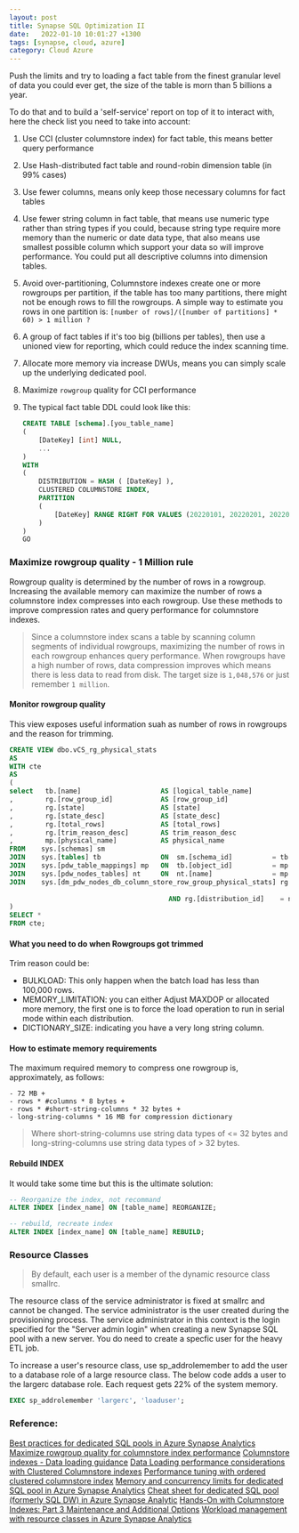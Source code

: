 ```yaml
---
layout: post
title: Synapse SQL Optimization II
date:   2022-01-10 10:01:27 +1300
tags: [synapse, cloud, azure]
category: Cloud Azure
---
```



Push the limits and try to loading a fact table from the finest granular level of data you could ever get, the size of the table is morn than 5 billions a year.

To do that and to build a 'self-service' report on top of it to interact with, here the check list you need to take into account:

1. Use CCI (cluster columnstore index) for fact table, this means better query performance
2. Use Hash-distributed fact table and round-robin dimension table (in 99% cases)
3. Use fewer columns, means only keep those necessary columns for fact tables
4. Use fewer string column in fact table, that means use numeric type rather than string types if you could, because string type require more memory than the numeric or date data type, that also means use smallest possible column which support your data so will improve performance. You could put all descriptive columns into dimension tables.
5. Avoid over-partitioning, Columnstore indexes create one or more rowgroups per partition, if the table has too many partitions, there might not be enough rows to fill the rowgroups. A simple way to estimate you rows in one partition is: `[number of rows]/([number of partitions] * 60) > 1 million ? `
6. A group of fact tables if it's too big (billions per tables), then use a unioned view for reporting, which could reduce the index scanning time.
7. Allocate more memory via increase DWUs, means you can simply scale up the underlying dedicated pool.
8. Maximize `rowgroup` quality for CCI performance

9. The typical fact table DDL could look like this:
    ```SQL
    CREATE TABLE [schema].[you_table_name]
    (
        [DateKey] [int] NULL,
        ... 
    )
    WITH
    (
        DISTRIBUTION = HASH ( [DateKey] ),
        CLUSTERED COLUMNSTORE INDEX,
        PARTITION
        (
            [DateKey] RANGE RIGHT FOR VALUES (20220101, 20220201, 20220301, 20220401, 20220501, 20220601, 20220701, 20220801, 20220901, 20221001, 20221101, 20221201)
        )
    )
    GO
    ```



### Maximize rowgroup quality - 1 Million rule

Rowgroup quality is determined by the number of rows in a rowgroup. Increasing the available memory can maximize the number of rows a columnstore index compresses into each rowgroup. Use these methods to improve compression rates and query performance for columnstore indexes.

> Since a columnstore index scans a table by scanning column segments of individual rowgroups, maximizing the number of rows in each rowgroup enhances query performance. When rowgroups have a high number of rows, data compression improves which means there is less data to read from disk. The target size is `1,048,576` or just remember `1 million`.


#### Monitor rowgroup quality

This view exposes useful information suah as number of rows in rowgroups and the reason for trimming.

```SQL
CREATE VIEW dbo.vCS_rg_physical_stats
AS
WITH cte
AS
(
select   tb.[name]                    AS [logical_table_name]
,        rg.[row_group_id]            AS [row_group_id]
,        rg.[state]                   AS [state]
,        rg.[state_desc]              AS [state_desc]
,        rg.[total_rows]              AS [total_rows]
,        rg.[trim_reason_desc]        AS trim_reason_desc
,        mp.[physical_name]           AS physical_name
FROM    sys.[schemas] sm
JOIN    sys.[tables] tb               ON  sm.[schema_id]          = tb.[schema_id]
JOIN    sys.[pdw_table_mappings] mp   ON  tb.[object_id]          = mp.[object_id]
JOIN    sys.[pdw_nodes_tables] nt     ON  nt.[name]               = mp.[physical_name]
JOIN    sys.[dm_pdw_nodes_db_column_store_row_group_physical_stats] rg      ON  rg.[object_id]     = nt.[object_id]
                                                                            AND rg.[pdw_node_id]   = nt.[pdw_node_id]
                                        AND rg.[distribution_id]    = nt.[distribution_id]
)
SELECT *
FROM cte;
```

#### What you need to do when Rowgroups got trimmed

Trim reason could be:
- BULKLOAD: This only happen when the batch load has less than 100,000 rows.
- MEMORY_LIMITATION: you can either Adjust MAXDOP or allocated more memory, the first one is to force the load operation to run in serial mode within each distribution.
- DICTIONARY_SIZE: indicating you have a very long string column.

#### How to estimate memory requirements
The maximum required memory to compress one rowgroup is, approximately, as follows:

```
- 72 MB +
- rows * #columns * 8 bytes +
- rows * #short-string-columns * 32 bytes +
- long-string-columns * 16 MB for compression dictionary
```

> Where short-string-columns use string data types of <= 32 bytes and long-string-columns use string data types of > 32 bytes.

#### Rebuild INDEX
It would take some time but this is the ultimate solution:

```SQL
-- Reorganize the index, not recommand
ALTER INDEX [index_name] ON [table_name] REORGANIZE;

-- rebuild, recreate index
ALTER INDEX [index_name] ON [table_name] REBUILD;
```

### Resource Classes

>By default, each user is a member of the dynamic resource class smallrc.

The resource class of the service administrator is fixed at smallrc and cannot be changed. The service administrator is the user created during the provisioning process. The service administrator in this context is the login specified for the "Server admin login" when creating a new Synapse SQL pool with a new server. You do need to create a specfic user for the heavy ETL job.

To increase a user's resource class, use sp_addrolemember to add the user to a database role of a large resource class. The below code adds a user to the largerc database role. Each request gets 22% of the system memory.

```SQL
EXEC sp_addrolemember 'largerc', 'loaduser';
```




### Reference:
[Best practices for dedicated SQL pools in Azure Synapse Analytics](https://docs.microsoft.com/en-us/azure/synapse-analytics/sql/best-practices-dedicated-sql-pool)
[Maximize rowgroup quality for columnstore index performance](https://docs.microsoft.com/en-us/azure/synapse-analytics/sql/data-load-columnstore-compression)
[Columnstore indexes - Data loading guidance](https://docs.microsoft.com/en-us/sql/relational-databases/indexes/columnstore-indexes-data-loading-guidance?view=azure-sqldw-latest)
[Data Loading performance considerations with Clustered Columnstore indexes](https://techcommunity.microsoft.com/t5/datacat/data-loading-performance-considerations-with-clustered/ba-p/305223)
[Performance tuning with ordered clustered columnstore index](https://docs.microsoft.com/en-us/azure/synapse-analytics/sql-data-warehouse/performance-tuning-ordered-cci#data-loading-performance)
[Memory and concurrency limits for dedicated SQL pool in Azure Synapse Analytics](https://docs.microsoft.com/en-us/azure/synapse-analytics/sql-data-warehouse/memory-concurrency-limits)
[Cheat sheet for dedicated SQL pool (formerly SQL DW) in Azure Synapse Analytic](https://github.com/MicrosoftDocs/azure-docs/blob/master/articles/synapse-analytics/sql-data-warehouse/cheat-sheet.md)
[Hands-On with Columnstore Indexes: Part 3 Maintenance and Additional Options](https://www.red-gate.com/simple-talk/databases/sql-server/performance-sql-server/hands-on-with-columnstore-indexes-part-3-maintenance-and-additional-options/)
[Workload management with resource classes in Azure Synapse Analytics](https://docs.microsoft.com/en-us/azure/synapse-analytics/sql-data-warehouse/resource-classes-for-workload-management?context=/azure/synapse-analytics/context/context)